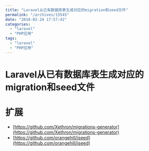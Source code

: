 ```yaml
---
title: "Laravel从已有数据库表生成对应的migration和seed文件"
permalink: "/archives/15545"
date: "2018-02-24 17:57:42"
categories: 
  - "laravel"
  - "PHP应用"
tags: 
  - "laravel"
  - "PHP应用"
---
```


# Laravel从已有数据库表生成对应的migration和seed文件

# 扩展

- [https://github.com/Xethron/migrations-generator](https://github.com/Xethron/migrations-generator)
- [https://github.com/orangehill/iseed](https://github.com/orangehill/iseed)
